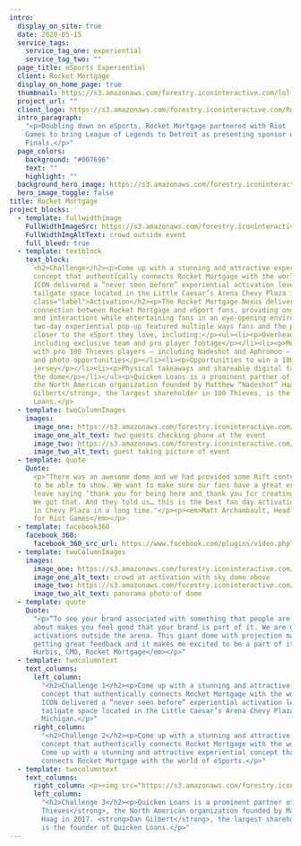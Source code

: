 ```yaml
---
intro:
  display_on_site: true
  date: 2020-05-15
  service_tags:
    service_tag_one: experiential
    service_tag_two: ""
  page_title: eSports Experiential
  client: Rocket Mortgage
  display_on_home_page: true
  thumbnail: https://s3.amazonaws.com/forestry.iconinteractive.com/lol-thumb.jpg
  project_url: ""
  client_logo: https://s3.amazonaws.com/forestry.iconinteractive.com/RocketMortgage.png
  intro_paragraph:
    "<p>Doubling down on eSports, Rocket Mortgage partnered with Riot
    Games to bring League of Legends to Detroit as presenting sponsor of the LCS Summer
    Finals.</p>"
  page_colors:
    background: "#007696"
    text: ""
    highlight: ""
  background_hero_image: https://s3.amazonaws.com/forestry.iconinteractive.com/genesis_intro_test_sq.png
  hero_image_toggle: false
title: Rocket Mortgage
project_blocks:
  - template: fullwidthimage
    FullWidthImageSrc: https://s3.amazonaws.com/forestry.iconinteractive.com/icon_rocket_mortgage_outside.jpg
    FullWidthImgAltText: crowd outside event
    full_bleed: true
  - template: textblock
    text_block:
      <h2>Challenge</h2><p>Come up with a stunning and attractive experiential
      concept that authentically connects Rocket Mortgage with the world of eSports.
      ICON delivered a “never seen before” experiential activation leveraging a 40’x40’
      tailgate space located in the Little Caesar’s Arena Chevy Plaza in Detroit, Michigan.</p><h2
      class="label">Activation</h2><p>The Rocket Mortgage Nexus delivered a genuine
      connection between Rocket Mortgage and eSport fans, providing ongoing dialogue
      and interactions while entertaining fans in an eye-opening environment.</p><p>Our
      two-day experiential pop-up featured multiple ways fans and the public could get
      closer to the eSport they love, including:</p><ul><li><p>Overhead 360 gameplay
      including exclusive team and pro player footage</p></li><li><p>Meet and greets
      with pro 100 Thieves players – including Nadeshot and Aphromoo – provided autograph
      and photo opportunities</p></li><li><p>Opportunities to win a 100 Thieves autographed
      jersey</p></li><li><p>Physical takeaways and shareable digital takeaways throughout
      the dome</p></li></ul><p>Quicken Loans is a prominent partner of <strong>100 Thieves</strong>,
      the North American organization founded by Matthew “Nadeshot” Haag in 2017. <strong>Dan
      Gilbert</strong>, the largest shareholder in 100 Thieves, is the founder of Quicken
      Loans.</p>
  - template: twoColumnImages
    images:
      image_one: https://s3.amazonaws.com/forestry.iconinteractive.com/icon_rocket_mortgage_tall_left.jpg
      image_one_alt_text: two guests checking phone at the event
      image_two: https://s3.amazonaws.com/forestry.iconinteractive.com/icon_rocket_mortgage_tall_right.jpg
      image_two_alt_text: guest taking picture of event
  - template: quote
    Quote:
      <p>"There was an awesome dome and we had provided some Rift content for them
      to be able to show. We want to make sure our fans have a great experience and
      leave saying ‘thank you for being here and thank you for creating this experience.’
      We got that. And they told us… this is the best fan day activation we have seen
      in Chevy Plaza in a long time."</p><p><em>Matt Archambault, Head of NA Partnerships
      for Riot Games</em></p>
  - template: facebook360
    facebook_360:
      facebook_360_src_url: https://www.facebook.com/plugins/video.php?href=https%3A%2F%2Fwww.facebook.com%2Ficoninteractive%2Fvideos%2F841727376222383%2F&show_text=false&width=734&appId=192530658855251&height=415
  - template: twoColumnImages
    images:
      image_one: https://s3.amazonaws.com/forestry.iconinteractive.com/icon_rocket_mortgage_small_left.jpg
      image_one_alt_text: crowd at activation with sky dome above
      image_two: https://s3.amazonaws.com/forestry.iconinteractive.com/icon_rocket_mortgage_small_right.jpg
      image_two_alt_text: panorama photo of dome
  - template: quote
    Quote:
      "<p>“To see your brand associated with something that people are so excited
      about makes you feel good that your brand is part of it. We are doing really amazing
      activations outside the arena. This giant dome with projection mapping. We are
      getting great feedback and it makes me excited to be a part of it.”</p><p><em>Casey
      Hurbis, CMO, Rocket Mortgage</em></p>"
  - template: twocolumntext
    text_columns:
      left_column:
        "<h2>Challenge 1</h2><p>Come up with a stunning and attractive experiential
        concept that authentically connects Rocket Mortgage with the world of eSports.
        ICON delivered a “never seen before” experiential activation leveraging a 40’x40’
        tailgate space located in the Little Caesar’s Arena Chevy Plaza in Detroit,
        Michigan.</p>"
      right_column:
        "<h2>Challenge 2</h2><p>Come up with a stunning and attractive experiential
        concept that authentically connects Rocket Mortgage with the world of eSports.
        Come up with a stunning and attractive experiential concept that authentically
        connects Rocket Mortgage with the world of eSports.</p>"
  - template: twocolumntext
    text_columns:
      right_column: <p><img src="https://s3.amazonaws.com/forestry.iconinteractive.com/icon_rocket_mortgage_small_right.jpg"></p>
      left_column:
        "<h2>Challenge 3</h2><p>Quicken Loans is a prominent partner of <strong>100
        Thieves</strong>, the North American organization founded by Matthew “Nadeshot”
        Haag in 2017. <strong>Dan Gilbert</strong>, the largest shareholder in 100 Thieves,
        is the founder of Quicken Loans.</p>"
---
```

